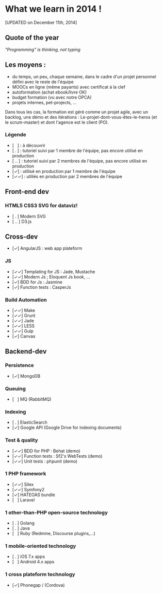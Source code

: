 # What we learn in 2014 !

[UPDATED on December 11th, 2014]

## Quote of the year

_"Programming" is thinking, not typing_

## Les moyens :

- du temps, un peu, chaque semaine, dans le cadre d'un projet personnel défini avec le reste de l'équipe
- MOOCs en ligne (même payants) avec certificat à la clef
- autoformation (achat ebook/livre OK)
- budget formation (vu avec notre OPCA)
- projets internes, pet-projects, ...

Dans tous les cas, la formation est géré comme un projet agile, avec un backlog, une démo et des itérations : Le-projet-dont-vous-êtes-le-heros (et le scrum-master) et dont l'agence est le client (PO).


### Légende
- [&nbsp;&nbsp;&nbsp;] : à découvrir
- [&nbsp;.&nbsp;] : tutoriel suivi par 1 membre de l'équipe, pas encore utilisé en production
- [&nbsp;..&nbsp;] : tutoriel suivi par 2 membres de l'équipe, pas encore utilisé en production
- [✓] : utilisé en production par 1 membre de l'équipe
- [✓✓] : utiliés en production par 2 membres de l'équipe


## Front-end dev

### HTML5 CSS3 SVG for dataviz!

- [&nbsp;.&nbsp;] Modern SVG
- [&nbsp;..&nbsp;] D3.js

## Cross-dev

- [✓] AngularJS : web app plateform

### JS

- [✓✓] Templating for JS : Jade, Mustache
- [✓✓] Modern Js ; Eloquent Js book, ...
- [✓] BDD for Js : Jasmine
- [✓] Function tests : CasperJs

### Build Automation

- [✓✓] Make
- [✓✓] Grunt
- [✓✓] Jade
- [✓✓] LESS
- [✓✓] Gulp
- [✓] Canvas

## Backend-dev

### Persistence

- [✓] MongoDB

### Queuing

- [&nbsp;&nbsp;&nbsp;] MQ (RabbitMQ)

### Indexing

- [&nbsp;.&nbsp;] ElasticSearch
- [✓] Google API (Google Drive for indexing documents)

### Test & quality

- [✓✓] BDD for PHP : Behat (demo)
- [✓✓] Function tests : Sf2's WebTests (demo)
- [✓✓] Unit tests : phpunit (demo)

### 1 PHP framework

- [✓✓] Silex
- [✓✓] Symfony2
- [✓] HATEOAS bundle
- [&nbsp;&nbsp;&nbsp;] Laravel

### 1 other-than-PHP open-source technology

- [&nbsp;.&nbsp;] Golang
- [&nbsp;.&nbsp;] Java
- [&nbsp;&nbsp;&nbsp;] Ruby (Redmine, Discourse plugins,...)

### 1 mobile-oriented technology

- [&nbsp;.&nbsp;] iOS 7.x apps
- [&nbsp;&nbsp;&nbsp;] Android 4.x apps

### 1 cross plateform technology

- [✓]  Phonegap / (Cordova)
